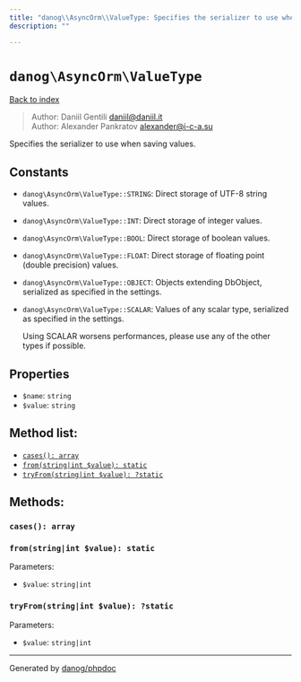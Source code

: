 ```yaml
---
title: "danog\\AsyncOrm\\ValueType: Specifies the serializer to use when saving values."
description: ""

---
```

# `danog\AsyncOrm\ValueType`
[Back to index](../../index.md)

> Author: Daniil Gentili <daniil@daniil.it>  
> Author: Alexander Pankratov <alexander@i-c-a.su>  
  

Specifies the serializer to use when saving values.  




## Constants
* `danog\AsyncOrm\ValueType::STRING`: Direct storage of UTF-8 string values.

* `danog\AsyncOrm\ValueType::INT`: Direct storage of integer values.

* `danog\AsyncOrm\ValueType::BOOL`: Direct storage of boolean values.

* `danog\AsyncOrm\ValueType::FLOAT`: Direct storage of floating point (double precision) values.

* `danog\AsyncOrm\ValueType::OBJECT`: Objects extending DbObject, serialized as specified in the settings.

* `danog\AsyncOrm\ValueType::SCALAR`: Values of any scalar type, serialized as specified in the settings.
  
  Using SCALAR worsens performances, please use any of the other types if possible.

## Properties
* `$name`: `string` 
* `$value`: `string` 

## Method list:
* [`cases(): array`](#cases)
* [`from(string|int $value): static`](#from)
* [`tryFrom(string|int $value): ?static`](#tryFrom)

## Methods:
### <a name="cases"></a> `cases(): array`





### <a name="from"></a> `from(string|int $value): static`




Parameters:

* `$value`: `string|int`   



### <a name="tryFrom"></a> `tryFrom(string|int $value): ?static`




Parameters:

* `$value`: `string|int`   



---
Generated by [danog/phpdoc](https://phpdoc.daniil.it)
